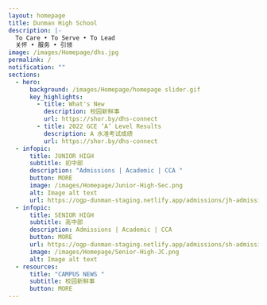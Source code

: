 ```yaml
---
layout: homepage
title: Dunman High School
description: |-
  To Care • To Serve • To Lead 
  关怀 • 服务 • 引领
image: /images/Homepage/dhs.jpg
permalink: /
notification: ""
sections:
  - hero:
      background: /images/Homepage/homepage slider.gif
      key_highlights:
        - title: What's New
          description: 校园新鲜事
          url: https://shor.by/dhs-connect
        - title: 2022 GCE ‘A’ Level Results
          description: A 水准考试成绩
          url: https://shor.by/dhs-connect
  - infopic:
      title: JUNIOR HIGH
      subtitle: 初中部
      description: "Admissions | Academic | CCA "
      button: MORE
      image: /images/Homepage/Junior-High-Sec.png
      alt: Image alt text
      url: https://ogp-dunman-staging.netlify.app/admissions/jh-admissions/
  - infopic:
      title: SENIOR HIGH
      subtitle: 高中部
      description: Admissions | Academic | CCA
      button: MORE
      url: https://ogp-dunman-staging.netlify.app/admissions/sh-admissions/
      image: /images/Homepage/Senior-High-JC.png
      alt: Image alt text
  - resources:
      title: "CAMPUS NEWS "
      subtitle: 校园新鲜事
      button: MORE
---
```

